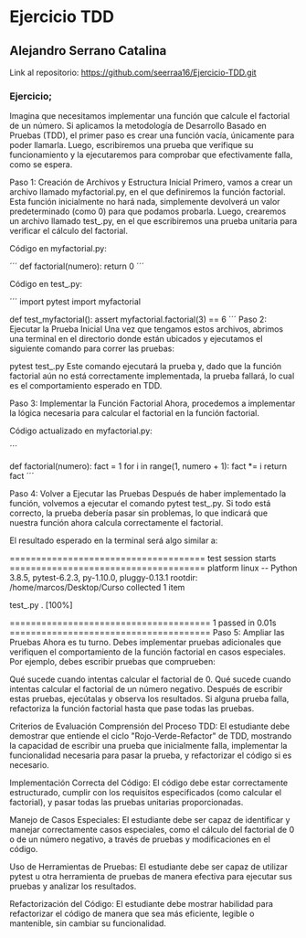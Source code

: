 # Ejercicio TDD
## Alejandro Serrano Catalina
Link al repositorio: https://github.com/seerraa16/Ejercicio-TDD.git

### Ejercicio;
Imagina que necesitamos implementar una función que calcule el factorial de un número. Si aplicamos la metodología de Desarrollo Basado en Pruebas (TDD), el primer paso es crear una función vacía, únicamente para poder llamarla. Luego, escribiremos una prueba que verifique su funcionamiento y la ejecutaremos para comprobar que efectivamente falla, como se espera.

Paso 1: Creación de Archivos y Estructura Inicial
Primero, vamos a crear un archivo llamado myfactorial.py, en el que definiremos la función factorial. Esta función inicialmente no hará nada, simplemente devolverá un valor predeterminado (como 0) para que podamos probarla. Luego, crearemos un archivo llamado test_.py, en el que escribiremos una prueba unitaria para verificar el cálculo del factorial.

Código en myfactorial.py:

´´´
def factorial(numero):
    return 0
´´´

Código en test_.py:

´´´
import pytest
import myfactorial

def test_myfactorial():
    assert myfactorial.factorial(3) == 6
´´´
Paso 2: Ejecutar la Prueba Inicial
Una vez que tengamos estos archivos, abrimos una terminal en el directorio donde están ubicados y ejecutamos el siguiente comando para correr las pruebas:


pytest test_.py
Este comando ejecutará la prueba y, dado que la función factorial aún no está correctamente implementada, la prueba fallará, lo cual es el comportamiento esperado en TDD.

Paso 3: Implementar la Función Factorial
Ahora, procedemos a implementar la lógica necesaria para calcular el factorial en la función factorial.

Código actualizado en myfactorial.py:

´´´

def factorial(numero):
    fact = 1
    for i in range(1, numero + 1):
        fact *= i
    return fact
´´´

Paso 4: Volver a Ejecutar las Pruebas
Después de haber implementado la función, volvemos a ejecutar el comando pytest test_.py. Si todo está correcto, la prueba debería pasar sin problemas, lo que indicará que nuestra función ahora calcula correctamente el factorial.

El resultado esperado en la terminal será algo similar a:


===================================== test session starts =====================================
platform linux -- Python 3.8.5, pytest-6.2.3, py-1.10.0, pluggy-0.13.1
rootdir: /home/marcos/Desktop/Curso
collected 1 item

test_.py .                                                                              [100%]

====================================== 1 passed in 0.01s ======================================
Paso 5: Ampliar las Pruebas
Ahora es tu turno. Debes implementar pruebas adicionales que verifiquen el comportamiento de la función factorial en casos especiales. Por ejemplo, debes escribir pruebas que comprueben:

Qué sucede cuando intentas calcular el factorial de 0.
Qué sucede cuando intentas calcular el factorial de un número negativo.
Después de escribir estas pruebas, ejecútalas y observa los resultados. Si alguna prueba falla, refactoriza la función factorial hasta que pase todas las pruebas.

Criterios de Evaluación
Comprensión del Proceso TDD: El estudiante debe demostrar que entiende el ciclo "Rojo-Verde-Refactor" de TDD, mostrando la capacidad de escribir una prueba que inicialmente falla, implementar la funcionalidad necesaria para pasar la prueba, y refactorizar el código si es necesario.

Implementación Correcta del Código: El código debe estar correctamente estructurado, cumplir con los requisitos especificados (como calcular el factorial), y pasar todas las pruebas unitarias proporcionadas.

Manejo de Casos Especiales: El estudiante debe ser capaz de identificar y manejar correctamente casos especiales, como el cálculo del factorial de 0 o de un número negativo, a través de pruebas y modificaciones en el código.

Uso de Herramientas de Pruebas: El estudiante debe ser capaz de utilizar pytest u otra herramienta de pruebas de manera efectiva para ejecutar sus pruebas y analizar los resultados.

Refactorización del Código: El estudiante debe mostrar habilidad para refactorizar el código de manera que sea más eficiente, legible o mantenible, sin cambiar su funcionalidad.
